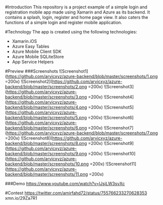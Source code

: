 #Introduction
This repository is a project example of a simple login and registration mobile app made using Xamarin and Azure as its backend. It contains a splash, login, register and home page view. It also caters the functions of a simple login and register mobile application.

#Technology
The app is created using the following technologies:
* Xamarin.iOS
* Azure Easy Tables
* Azure Mobile Client SDK
* Azure Mobile SQLiteStore
* App Service Helpers

#Preview
###Screenshots
![Screenshot1](https://github.com/arvicxyz/azure-backend/blob/master/screenshots/1.png =200x)
![Screenshot2](https://github.com/arvicxyz/azure-backend/blob/master/screenshots/2.png =200x)
![Screenshot3](https://github.com/arvicxyz/azure-backend/blob/master/screenshots/3.png =200x)
![Screenshot4](https://github.com/arvicxyz/azure-backend/blob/master/screenshots/4.png =200x)
![Screenshot5](https://github.com/arvicxyz/azure-backend/blob/master/screenshots/5.png =200x)
![Screenshot6](https://github.com/arvicxyz/azure-backend/blob/master/screenshots/6.png =200x)
![Screenshot7](https://github.com/arvicxyz/azure-backend/blob/master/screenshots/7.png =200x)
![Screenshot8](https://github.com/arvicxyz/azure-backend/blob/master/screenshots/8.png =200x)
![Screenshot9](https://github.com/arvicxyz/azure-backend/blob/master/screenshots/9.png =200x)
![Screenshot10](https://github.com/arvicxyz/azure-backend/blob/master/screenshots/10.png =200x)
![Screenshot11](https://github.com/arvicxyz/azure-backend/blob/master/screenshots/11.png =200x)

###Demo
https://www.youtube.com/watch?v=lJsjLW3svXc

#Contest
https://twitter.com/amirfahd72/status/755766233270628353
xmn.io/29Za7R1
